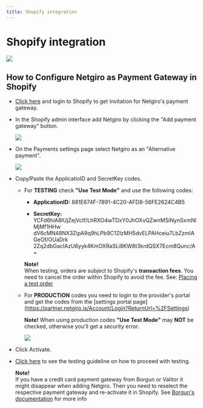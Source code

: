 ```yaml
---
title: Shopify integration
---
```


# Shopify integration

<img src="http://developer.netgiro.is/Attachments/shopify/shopify-logo-785x231.png">

## How to Configure Netgiro as Payment Gateway in Shopify

- [Click here](https://accounts.shopify.com/store-login?redirect=authorize_gateway%2F1030172) and login to Shopify to get invitation for Netgiro's payment gateway.

- In the Shopify admin interface add Netgiro by clicking the "Add payment gateway" button.

  <img src="http://developer.netgiro.is/Attachments/shopify/Shopify_AddNetgiro.png">

- On the Payments settings page select Netgiro as an "Alternative payment".

  <img src="http://developer.netgiro.is/Attachments/shopify/Shopify_Settings.png">

- Copy/Paste the ApplicatioID and SecretKey codes.

  - For **TESTING** check **"Use Test Mode"** and use the following codes:

    - **ApplicationID:** 881E674F-7891-4C20-AFD8-56FE2624C4B5

    - **SecretKey:** YCFd6hiA8lUjZejVcIf/LhRXO4wTDxY0JhOXvQZwnMSiNynSxmNIMjMf1HHw
                    dV6cMN48NX3ZipA9q9hLPb9C1ZIzMH5dvELPAHceiu7LbZzmIAGeOf/OUaDrk
                    2Zq2dbGacIAzU6yyk4KmOXRaSLi8KW8t3krdQSX7Ecm8Qunc/A=

    **Note!**    
    When testing, orders are subject to Shopify's **transaction fees**. You need to cancel the order within Shopify to avoid the fee.
    See: [Placing a test order](https://help.shopify.com/en/manual/checkout-settings/test-orders)



  - For **PRODUCTION** codes you need to login to the provider's portal and get the codes from the [settings portal page] (https://partner.netgiro.is/Account/Login?ReturnUrl=%2FSettings)

    **Note!** 
    When using production codes **"Use Test Mode"** may **NOT** be checked, otherwise you'll get a security error.

    <img src="http://developer.netgiro.is/Attachments/shopify/Shopify_Codes.png">
      
- Click Activate.
    
- [Click here](https://netgiro.github.io/testing.html) to see the testing guideline on how to proceed with testing.
  
    **Note!**    
     If you have a credit card payment gateway from Borgun or Valitor it might disappear when adding Netgiro. 
     Then you need to reselect the respective payment gateway and re-activate it in Shopify. 
     See [Borgun's documentation](https://docs.borgun.is/hostedpayments/plugins/shopify/) for more info
    
        

